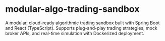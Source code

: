 # modular-algo-trading-sandbox
A modular, cloud-ready algorithmic trading sandbox built with Spring Boot and React (TypeScript). Supports plug-and-play trading strategies, mock broker APIs, and real-time simulation with Dockerized deployment.
